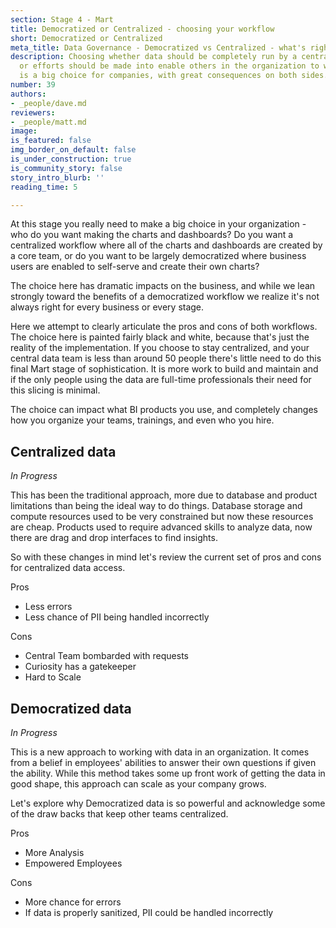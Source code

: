 ```yaml
---
section: Stage 4 - Mart
title: Democratized or Centralized - choosing your workflow
short: Democratized or Centralized
meta_title: Data Governance - Democratized vs Centralized - what's right for you?
description: Choosing whether data should be completely run by a centralized team,
  or efforts should be made into enable others in the organization to work with data
  is a big choice for companies, with great consequences on both sides.
number: 39
authors:
- _people/dave.md
reviewers:
- _people/matt.md
image: 
is_featured: false
img_border_on_default: false
is_under_construction: true
is_community_story: false
story_intro_blurb: ''
reading_time: 5

---
```

At this stage you really need to make a big choice in your organization - who do you want making the charts and dashboards?  Do you want a centralized workflow where all of the charts and dashboards are created by a core team, or do you want to be largely democratized where business users are enabled to self-serve and create their own charts?

The choice here has dramatic impacts on the business, and while we lean strongly toward the benefits of a democratized workflow we realize it's not always right for every business or every stage.

Here we attempt to clearly articulate the pros and cons of both workflows.  The choice here is painted fairly black and white, because that's just the reality of the implementation.  If you choose to stay centralized, and your central data team is less than around 50 people there's little need to do this final Mart stage of sophistication.  It is more work to build and maintain and if the only people using the data are full-time professionals their need for this slicing is minimal.

The choice can impact what BI products you use, and completely changes how you organize your teams, trainings, and even who you hire.

## Centralized data

_In Progress_

This has been the traditional approach, more due to database and product limitations than being the ideal way to do things. Database storage and compute resources used to be very constrained but now these resources are cheap. Products used to require advanced skills to analyze data, now there are drag and drop interfaces to find insights.

So with these changes in mind let's review the current set of pros and cons for centralized data access.

Pros

* Less errors
* Less chance of PII being handled incorrectly

Cons

* Central Team bombarded with requests
* Curiosity has a gatekeeper
* Hard to Scale

## Democratized data

_In Progress_

This is a new approach to working with data in an organization. It comes from a belief in employees' abilities to answer their own questions if given the ability. While this method takes some up front work of getting the data in good shape, this approach can scale as your company grows.

Let's explore why Democratized data is so powerful and acknowledge some of the draw backs that keep other teams centralized.

Pros

* More Analysis
* Empowered Employees

Cons

* More chance for errors
* If data is properly sanitized, PII could be handled incorrectly